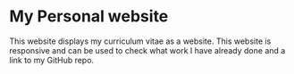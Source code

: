 # My Personal website
This website displays my curriculum vitae as a website. This website is responsive and can be used to check what work I have already done and a link to my GitHub repo.

